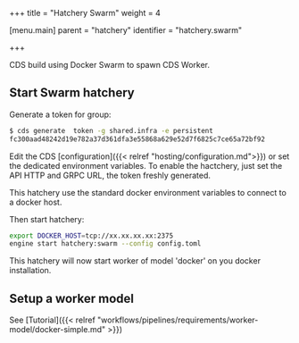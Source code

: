 +++
title = "Hatchery Swarm"
weight = 4

[menu.main]
parent = "hatchery"
identifier = "hatchery.swarm"

+++

CDS build using Docker Swarm to spawn CDS Worker.

## Start Swarm hatchery

Generate a token for group:

```bash
$ cds generate  token -g shared.infra -e persistent
fc300aad48242d19e782a37d361dfa3e55868a629e52d7f6825c7ce65a72bf92
```

Edit the CDS [configuration]({{< relref "hosting/configuration.md">}}) or set the dedicated environment variables. To enable the hactchery, just set the API HTTP and GRPC URL, the token freshly generated.

This hatchery use the standard docker environment variables to connect to a docker host.

Then start hatchery:

```bash
export DOCKER_HOST=tcp://xx.xx.xx.xx:2375
engine start hatchery:swarm --config config.toml
```

This hatchery will now start worker of model 'docker' on you docker installation.

## Setup a worker model

See [Tutorial]({{< relref "workflows/pipelines/requirements/worker-model/docker-simple.md" >}})
